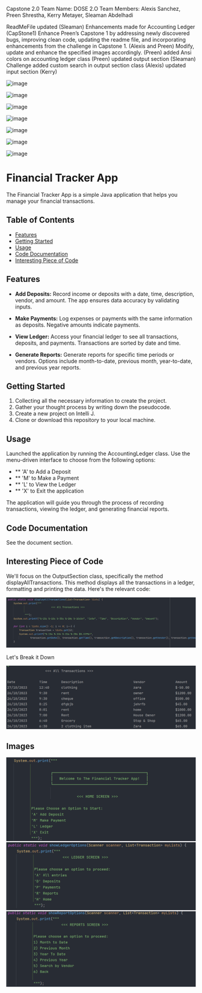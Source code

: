 Capstone 2.0 
Team Name: DOSE 2.O
Team Members: Alexis Sanchez, Preen Shrestha, Kerry Metayer, Sleaman Abdelhadi   
         
ReadMeFile updated (Sleaman)
Enhancements made for Accounting Ledger (CapStone1)
Enhance Preen’s Capstone 1 by addressing newly discovered bugs, improving clean code, updating the readme file, and incorporating enhancements from the challenge in Capstone 1. (Alexis and Preen)
Modify, update and enhance the specified images accordingly. (Preen)
added Ansi colors on accounting ledger class (Preen)
updated output section (Sleaman)
Challenge added custom search in output section class (Alexis)
updated input section (Kerry)

![image](https://github.com/PreenShrestha/CapstoneProjects/assets/147070134/750b7fa0-27ad-483f-b910-618e4ecb1b97)


![image](https://github.com/PreenShrestha/CapstoneProjects/assets/147070134/b080e688-3328-4c40-b6de-20ead08d9aff)

![image](https://github.com/PreenShrestha/CapstoneProjects/assets/147070134/22596b46-fccb-4c00-a710-9708b8b751b7)

![image](https://github.com/PreenShrestha/CapstoneProjects/assets/147070134/9a5bbbfb-7bbe-4ad6-a307-d5cf3287e1f7)

![image](https://github.com/PreenShrestha/CapstoneProjects/assets/147070134/5536d4bc-6d7c-4e64-84e6-8ff5c3dcec9f)

![image](https://github.com/PreenShrestha/CapstoneProjects/assets/147070134/8ae16946-406c-41cb-b9ce-0b31a1b21e72)

![image](https://github.com/PreenShrestha/CapstoneProjects/assets/147070134/dd812604-7d83-4f19-93f5-caeacfa4c3f2)




 


# Financial Tracker App

The Financial Tracker App is a simple Java application that helps you manage your financial transactions. 
## Table of Contents

- [Features](#features)
- [Getting Started](#getting-started)
- [Usage](#usage)
- [Code Documentation](#code-documentation)
- [Interesting Piece of Code](#piece-of-code)


## Features

- **Add Deposits:** Record income or deposits with a date, time, description, vendor, and amount. The app ensures data accuracy by validating inputs.

- **Make Payments:** Log expenses or payments with the same information as deposits. Negative amounts indicate payments.

- **View Ledger:** Access your financial ledger to see all transactions, deposits, and payments. Transactions are sorted by date and time.

- **Generate Reports:** Generate reports for specific time periods or vendors. Options include month-to-date, previous month, year-to-date, and previous year reports.

## Getting Started

1. Collecting all the necessary information to create the project.
2. Gather your thought process by writing down the pseudocode. 
3. Create a new project on Intelli J. 
4. Clone or download this repository to your local machine.

## Usage
Launched the application by running the AccountingLedger class.
Use the menu-driven interface to choose from the following options:
- ** 'A' to Add a Deposit
- ** 'M' to Make a Payment
- ** 'L' to View the Ledger
- ** 'X' to Exit the application 

The application will guide you through the process of recording transactions, viewing the ledger, and generating financial reports.

## Code Documentation

See the document section. 

## Interesting Piece of Code 

We'll focus on the OutputSection class, specifically the method displayAllTransactions. This method displays all the transactions in a ledger, formatting and printing the data. Here's the relevant code:

<img src = "https://github.com/PreenShrestha/CapstoneProjects/blob/main/images/DisplayAllTransaction.png">

Let's Break it Down

<img src = "https://github.com/PreenShrestha/CapstoneProjects/blob/main/images/AllTransaction%20.png">

## Images 

<img src= "https://github.com/PreenShrestha/CapstoneProjects/blob/main/images/Home%20Screen.png">
<img src= "https://github.com/PreenShrestha/CapstoneProjects/blob/main/images/Ledger%20Screen.png">
<img src="https://github.com/PreenShrestha/CapstoneProjects/blob/main/images/Report%20Screen.png">

